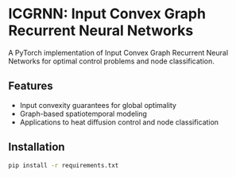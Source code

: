# ICGRNN: Input Convex Graph Recurrent Neural Networks

A PyTorch implementation of Input Convex Graph Recurrent Neural Networks for optimal control problems and node classification.

## Features
- Input convexity guarantees for global optimality
- Graph-based spatiotemporal modeling
- Applications to heat diffusion control and node classification

## Installation
```bash
pip install -r requirements.txt